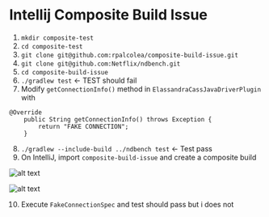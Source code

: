 # Intellij Composite Build Issue

1) `mkdir composite-test`
2) `cd composite-test`
3) `git clone git@github.com:rpalcolea/composite-build-issue.git`
4) `git clone git@github.com:Netflix/ndbench.git`
5) `cd composite-build-issue`
6) `./gradlew test` <- TEST should fail
7) Modify `getConnectionInfo()` method in `ElassandraCassJavaDriverPlugin` with
```
@Override
    public String getConnectionInfo() throws Exception {
        return "FAKE CONNECTION";
    }
```

8) `./gradlew --include-build ../ndbench test` <- Test pass
9) On IntelliJ, import `composite-build-issue` and create a composite build 

![alt text](https://i.imgur.com/9k5QuDw.png)

![alt text](https://i.imgur.com/QbyVSS8.png)

10) Execute `FakeConnectionSpec` and test should pass but i does not




